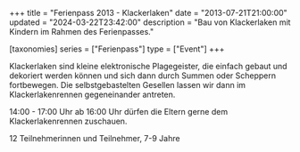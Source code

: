 +++
title = "Ferienpass 2013 - Klackerlaken"
date = "2013-07-21T21:00:00"
updated = "2024-03-22T23:42:00"
description = "Bau von Klackerlaken mit Kindern im Rahmen des Ferienpasses."

[taxonomies]
series = ["Ferienpass"]
type = ["Event"]
+++

Klackerlaken sind kleine elektronische Plagegeister, die einfach gebaut und dekoriert werden können und sich dann durch
Summen oder Scheppern fortbewegen. Die selbstgebastelten Gesellen lassen wir dann im Klackerlakenrennen gegeneinander
antreten.

14:00 - 17:00 Uhr ab 16:00 Uhr dürfen die Eltern gerne dem Klackerlakenrennen zuschauen.

12 Teilnehmerinnen und Teilnehmer, 7-9 Jahre


